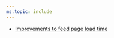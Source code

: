 ```yaml
---
ms.topic: include
---
```


- [Improvements to feed page load time](#improvements-to-feed-page-load-time)